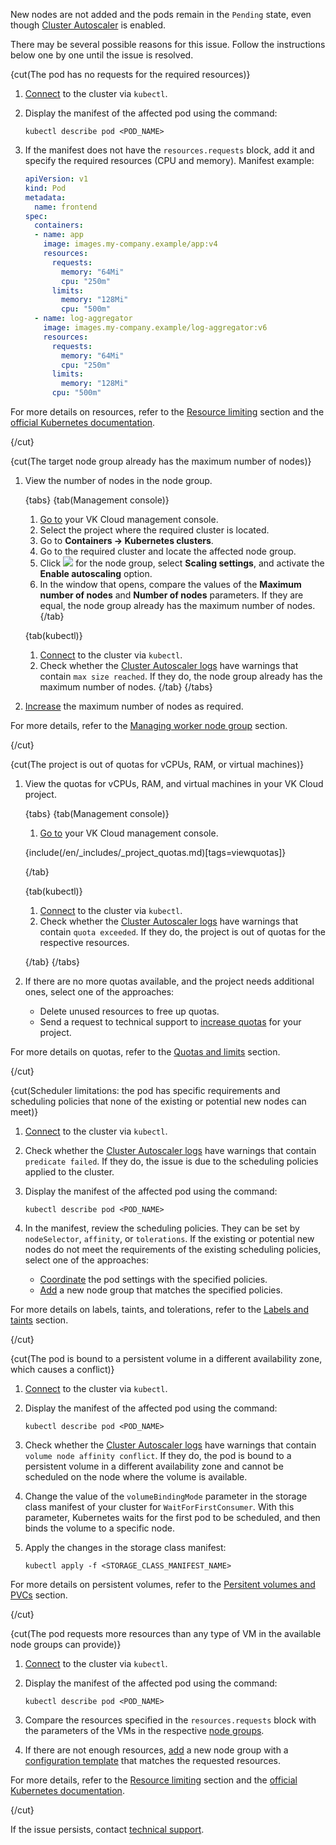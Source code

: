 New nodes are not added and the pods remain in the `Pending` state, even though [Cluster Autoscaler](/en/kubernetes/k8s/concepts/architecture#cluster_scaling_options) is enabled. 

There may be several possible reasons for this issue. Follow the instructions below one by one until the issue is resolved.

{cut(The pod has no requests for the required resources)}

1. [Connect](../../connect/kubectl#connect) to the cluster via `kubectl`.
1. Display the manifest of the affected pod using the command:

   ```console
   kubectl describe pod <POD_NAME>
   ```
1. If the manifest does not have the `resources.requests` block, add it and specify the required resources (CPU and memory). Manifest example: 
   
   ```yaml
   apiVersion: v1
   kind: Pod
   metadata:
     name: frontend
   spec:
     containers:
     - name: app
       image: images.my-company.example/app:v4
       resources:
         requests:
           memory: "64Mi"
           cpu: "250m"
         limits:
           memory: "128Mi"
           cpu: "500m"
     - name: log-aggregator
       image: images.my-company.example/log-aggregator:v6
       resources:
         requests:
           memory: "64Mi"
           cpu: "250m"
         limits:
           memory: "128Mi"
         cpu: "500m"
   ```
   
For more details on resources, refer to the [Resource limiting](/en/kubernetes/k8s/reference/resource-limiting) section and the [official Kubernetes documentation](https://kubernetes.io/docs/concepts/configuration/manage-resources-containers/). 

{/cut}

{cut(The target node group already has the maximum number of nodes)}

1. View the number of nodes in the node group.

   {tabs}
   {tab(Management console)}
   1. [Go to](https://cloud.vk.com/app/en) your VK Cloud management console.
   1. Select the project where the required cluster is located.
   1. Go to **Containers → Kubernetes clusters**.
   1. Go to the required cluster and locate the affected node group.
   1. Click ![ ](/ru/assets/more-icon.svg "inline") for the node group, select **Scaling settings**, and activate the **Enable autoscaling** option.
   1. In the window that opens, compare the values of the **Maximum number of nodes** and **Number of nodes** parameters. If they are equal, the node group already has the maximum number of nodes.
   {/tab}

   {tab(kubectl)}
   1. [Connect](../../connect/kubectl#connect) to the cluster via `kubectl`.
   1. Check whether the [Cluster Autoscaler logs](/en/kubernetes/k8s/how-to-guides/autoscaler-logs) have warnings that contain `max size reached`. If they do, the node group already has the maximum number of nodes.
   {/tab}
   {/tabs}

1. [Increase](/en/kubernetes/k8s/instructions/scale#autoscale_worker_nodes) the maximum number of nodes as required.

For more details, refer to the [Managing worker node group](/en/kubernetes/k8s/instructions/manage-node-group) section. 

{/cut}

{cut(The project is out of quotas for vCPUs, RAM, or virtual machines)}

1. View the quotas for vCPUs, RAM, and virtual machines in your VK Cloud project.

   {tabs}
   {tab(Management console)}

   1. [Go to](https://cloud.vk.com/app/en) your VK Cloud management console.
   
   {include(/en/_includes/_project_quotas.md)[tags=viewquotas]}
   
   {/tab}
   
   {tab(kubectl)}

   1. [Connect](../../connect/kubectl#connect) to the cluster via `kubectl`.
   1. Check whether the [Cluster Autoscaler logs](/en/kubernetes/k8s/how-to-guides/autoscaler-logs) have warnings that contain `quota exceeded`. If they do, the project is out of quotas for the respective resources.
   
   {/tab}
   {/tabs}

1. If there are no more quotas available, and the project needs additional ones, select one of the approaches:

   - Delete unused resources to free up quotas.
   - Send a request to technical support to [increase quotas](/en/tools-for-using-services/account/instructions/project-settings/manage#increasing_project_quotas) for your project. 

For more details on quotas, refer to the [Quotas and limits](/en/tools-for-using-services/account/concepts/quotasandlimits) section.

{/cut}

{cut(Scheduler limitations: the pod has specific requirements and scheduling policies that none of the existing or potential new nodes can meet)}

1. [Connect](../../connect/kubectl#connect) to the cluster via `kubectl`.
1. Check whether the [Cluster Autoscaler logs](/en/kubernetes/k8s/how-to-guides/autoscaler-logs) have warnings that contain `predicate failed`. If they do, the issue is due to the scheduling policies applied to the cluster.
1. Display the manifest of the affected pod using the command:

   ```console
   kubectl describe pod <POD_NAME>
   ```

1. In the manifest, review the scheduling policies. They can be set by `nodeSelector`, `affinity`, or `tolerations`. If the existing or potential new nodes do not meet the requirements of the existing scheduling policies, select one of the approaches:

   - [Coordinate](/en/kubernetes/k8s/instructions/manage-node-group#labels_taints) the pod settings with the specified policies.
   - [Add](/en/kubernetes/k8s/instructions/manage-node-group) a new node group that matches the specified policies.
   
For more details on labels, taints, and tolerations, refer to the [Labels and taints](/en/kubernetes/k8s/reference/labels-and-taints) section.

{/cut}

{cut(The pod is bound to a persistent volume in a different availability zone, which causes a conflict)}

1. [Connect](../../connect/kubectl#connect) to the cluster via `kubectl`.
1. Display the manifest of the affected pod using the command:

   ```console
   kubectl describe pod <POD_NAME>
   ```
   
1. Check whether the [Cluster Autoscaler logs](/en/kubernetes/k8s/how-to-guides/autoscaler-logs) have warnings that contain `volume node affinity conflict`. If they do, the pod is bound to a persistent volume in a different availability zone and cannot be scheduled on the node where the volume is available.

1. Change the value of the `volumeBindingMode` parameter in the storage class manifest of your cluster for `WaitForFirstConsumer`. With this parameter, Kubernetes waits for the first pod to be scheduled, and then binds the volume to a specific node.
1. Apply the changes in the storage class manifest:

   ```console
   kubectl apply -f <STORAGE_CLASS_MANIFEST_NAME>
   ```

For more details on persistent volumes, refer to the [Persitent volumes and PVCs](/en/kubernetes/k8s/reference/pvs-and-pvcs) section.

{/cut}

{cut(The pod requests more resources than any type of VM in the available node groups can provide)}

1. [Connect](../../connect/kubectl#connect) to the cluster via `kubectl`.
1. Display the manifest of the affected pod using the command:

   ```console
   kubectl describe pod <POD_NAME>
   ```
   
1. Compare the resources specified in the `resources.requests` block with the parameters of the VMs in the respective [node groups](/en/kubernetes/k8s/instructions/helpers/node-group-settings). 

1. If there are not enough resources, [add](/en/kubernetes/k8s/instructions/manage-node-group#add_group) a new node group with a [configuration template](/en/kubernetes/k8s/concepts/flavors) that matches the requested resources. 

For more details, refer to the [Resource limiting](/en/kubernetes/k8s/reference/resource-limiting) section and the [official Kubernetes documentation](https://kubernetes.io/docs/concepts/configuration/manage-resources-containers/).

{/cut}

If the issue persists, contact [technical support](mailto:support@mcs.mail.ru).